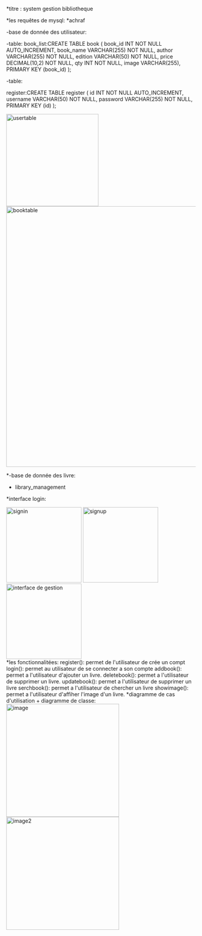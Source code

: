 *titre : system gestion bibliotheque

*les requêtes de mysql:
*achraf
 
-base de donnée des utilisateur:

-table:
 book_list:CREATE TABLE book (
  book_id INT NOT NULL AUTO_INCREMENT,
  book_name VARCHAR(255) NOT NULL,
  author VARCHAR(255) NOT NULL,
  edition VARCHAR(50) NOT NULL,
  price DECIMAL(10,2) NOT NULL,
  qty INT NOT NULL,
  image VARCHAR(255),
  PRIMARY KEY (book_id)
);





-table:

register:CREATE TABLE register (
  id INT NOT NULL AUTO_INCREMENT,
  username VARCHAR(50) NOT NULL,
  password VARCHAR(255) NOT NULL,
  PRIMARY KEY (id)
);
<div>
<img width="245" alt="usertable" src="https://github.com/aboussakkine-achraf/library/assets/80420443/bb3a671c-72b7-4326-8b88-e34c4c54c9c4">
 <img width="692" alt="booktable" src="https://github.com/aboussakkine-achraf/library/assets/80420443/6ffd70d6-a67a-4e4b-8ca2-fa53bd1a7bf0">
 </div>

 *-base de donnée des livre:

* library_management
 

*interface login:
<div>
<img width="200" height="200" alt="signin" src="https://github.com/aboussakkine-achraf/library/assets/80420443/82b0a6fd-cfaa-423d-a00e-66f261a1950c">
<img width="200"height="200" alt="signup" src="https://github.com/aboussakkine-achraf/library/assets/80420443/f351be81-011c-4df6-8d36-3113d4d7eba8">
<img width="200"height="200" alt="interface de gestion" src="https://github.com/aboussakkine-achraf/library/assets/80420443/c40e9b4f-24ea-4693-bc98-a7620e934d56">
</div>
*les fonctionnalitées:
register(): permet de l'utilisateur de crée un compt
login(): permet au utilisateur de se connecter a son compte
addbook(): permet a l'utilisateur d'ajouter un livre.
deletebook(): permet a l'utilisateur de supprimer un livre.
updatebook(): permet a l'utilisateur de supprimer un  livre 
serchbook(): permet a l'utilisateur de chercher un livre
showimage(): permet a l'utilisateur d'affiher l'image d'un livre.
*diagramme de cas d'utilisation + diagramme de classe:
<div>
<img width="300" height="300" alt="image" src="https://github.com/aboussakkine-achraf/library/assets/80420443/6e3df757-596c-4250-9d0f-2f8cfbc63b09">

<img width="300" height="300" alt="image2" src="https://github.com/aboussakkine-achraf/library/assets/80420443/9ef21bfc-f331-4d8e-8081-34107db9e07e">
</div>


